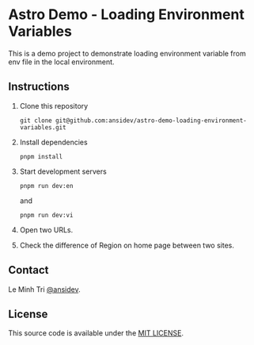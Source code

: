 # Astro Demo - Loading Environment Variables

This is a demo project to demonstrate loading environment variable from env file in the local environment.

## Instructions

1. Clone this repository

   ```
   git clone git@github.com:ansidev/astro-demo-loading-environment-variables.git
   ```

2. Install dependencies

   ```
   pnpm install
   ```

3. Start development servers

   ```
   pnpm run dev:en
   ```

   and

   ```
   pnpm run dev:vi
   ```

4. Open two URLs.
5. Check the difference of Region on home page between two sites.

## Contact

Le Minh Tri [@ansidev](https://ansidev.xyz/about).

## License

This source code is available under the [MIT LICENSE](/LICENSE).

